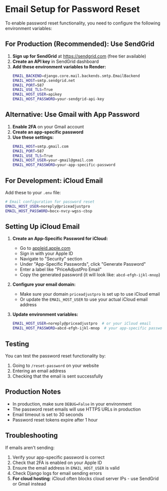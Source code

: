 # Email Setup for Password Reset

To enable password reset functionality, you need to configure the following environment variables:

## For Production (Recommended): Use SendGrid

1. **Sign up for SendGrid** at https://sendgrid.com (free tier available)
2. **Create an API key** in SendGrid dashboard
3. **Add these environment variables to Render:**
   ```bash
   EMAIL_BACKEND=django.core.mail.backends.smtp.EmailBackend
   EMAIL_HOST=smtp.sendgrid.net
   EMAIL_PORT=587
   EMAIL_USE_TLS=True
   EMAIL_HOST_USER=apikey
   EMAIL_HOST_PASSWORD=your-sendgrid-api-key
   ```

## Alternative: Use Gmail with App Password

1. **Enable 2FA** on your Gmail account
2. **Create an app-specific password**
3. **Use these settings:**
   ```bash
   EMAIL_HOST=smtp.gmail.com
   EMAIL_PORT=587
   EMAIL_USE_TLS=True
   EMAIL_HOST_USER=your-gmail@gmail.com
   EMAIL_HOST_PASSWORD=your-app-specific-password
   ```

## For Development: iCloud Email

Add these to your `.env` file:

```bash
# Email configuration for password reset
EMAIL_HOST_USER=noreply@priceadjustpro
EMAIL_HOST_PASSWORD=bocx-nvcy-wgss-cbsp
```

## Setting Up iCloud Email

1. **Create an App-Specific Password for iCloud:**
   - Go to [appleid.apple.com](https://appleid.apple.com)
   - Sign in with your Apple ID
   - Navigate to "Security" section
   - Under "App-Specific Passwords", click "Generate Password"
   - Enter a label like "PriceAdjustPro Email"
   - Copy the generated password (it will look like: `abcd-efgh-ijkl-mnop`)

2. **Configure your email domain:**
   - Make sure your domain `priceadjustpro` is set up to use iCloud email
   - Or update the `EMAIL_HOST_USER` to use your actual iCloud email address

3. **Update environment variables:**
   ```bash
   EMAIL_HOST_USER=noreply@priceadjustpro  # or your iCloud email
   EMAIL_HOST_PASSWORD=abcd-efgh-ijkl-mnop  # your app-specific password
   ```

## Testing

You can test the password reset functionality by:
1. Going to `/reset-password` on your website
2. Entering an email address
3. Checking that the email is sent successfully

## Production Notes

- In production, make sure `DEBUG=False` in your environment
- The password reset emails will use HTTPS URLs in production
- Email timeout is set to 30 seconds
- Password reset tokens expire after 1 hour

## Troubleshooting

If emails aren't sending:
1. Verify your app-specific password is correct
2. Check that 2FA is enabled on your Apple ID
3. Ensure the email address in `EMAIL_HOST_USER` is valid
4. Check Django logs for email sending errors
5. **For cloud hosting**: iCloud often blocks cloud server IPs - use SendGrid or Gmail instead 